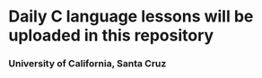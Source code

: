 
<h1>Daily C language lessons will be uploaded in this repository</h1>
</hr>
<h3>University of California, Santa Cruz</h3>
